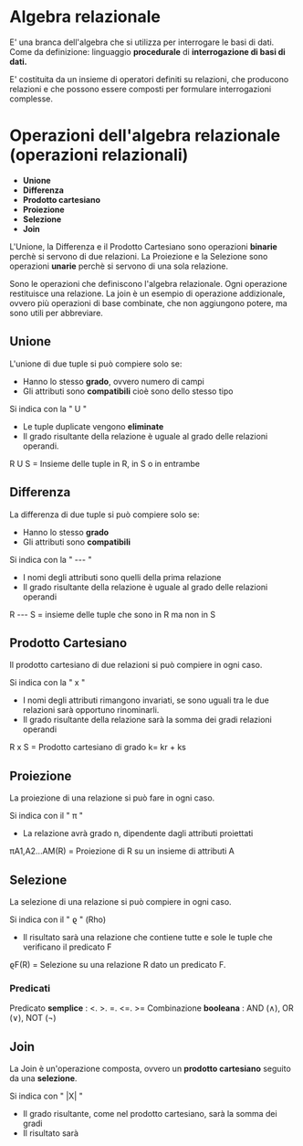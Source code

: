 # Algebra relazionale

E' una branca dell'algebra che si utilizza per interrogare le basi di dati.
Come da definizione: linguaggio **procedurale** di **interrogazione di basi di dati.**

E' costituita da un insieme di operatori definiti su relazioni, che producono relazioni e che possono essere composti per formulare interrogazioni complesse. 

# Operazioni dell'algebra relazionale (operazioni relazionali)

 - **Unione**
 - **Differenza**
 - **Prodotto cartesiano**
 - **Proiezione**
 - **Selezione**
 - **Join**

L'Unione, la Differenza e il Prodotto Cartesiano sono operazioni **binarie** perchè si servono di due relazioni.
La Proiezione e la Selezione sono operazioni **unarie** perchè si servono di una sola relazione.

Sono le operazioni che definiscono l'algebra relazionale.
Ogni operazione restituisce una relazione.
La join è un esempio di operazione addizionale, ovvero più operazioni di base combinate, che non aggiungono potere, ma sono utili per abbreviare.

## Unione

L'unione di due tuple si può compiere solo se:
- Hanno lo stesso **grado**, ovvero numero di campi
- Gli attributi sono **compatibili** cioè sono dello stesso tipo

Si indica con la " U "
- Le tuple duplicate vengono **eliminate**
- Il grado risultante della relazione è uguale al grado delle relazioni operandi.

R U S = Insieme delle tuple in R, in S o in entrambe

## Differenza
La differenza di due tuple si può compiere solo se:
- Hanno lo stesso **grado**
- Gli attributi sono **compatibili**

Si indica con la " --- "
- I nomi degli attributi sono quelli della prima relazione
- Il grado risultante della relazione è uguale al grado delle relazioni operandi

R --- S = insieme delle tuple che sono in R ma non in S

## Prodotto Cartesiano
Il prodotto cartesiano di due relazioni si può compiere in ogni caso.

Si indica con la " x "
- I nomi degli attributi rimangono invariati, se sono uguali tra le due relazioni sarà opportuno rinominarli.
- Il grado risultante della relazione sarà la somma dei gradi relazioni operandi

R x S = Prodotto cartesiano di grado k= kr + ks

## Proiezione
La proiezione di una relazione si può fare in ogni caso.

Si indica con il " π "
- La relazione avrà grado n, dipendente dagli attributi proiettati

πA1,A2...AM(R) = Proiezione di R su un insieme di attributi A

## Selezione
La selezione di una relazione si può compiere in ogni caso.

Si indica con il " ϱ " (Rho)
- Il risultato sarà una relazione che contiene tutte e sole le tuple che verificano il predicato F

ϱF(R) = Selezione su una relazione R dato un predicato F.

### Predicati

Predicato **semplice** : <. >. =. <=. >=
Combinazione **booleana** : AND (∧), OR (∨), NOT (¬)

## Join
La Join è un'operazione composta, ovvero un **prodotto cartesiano** seguito da una **selezione**.

Si indica con " |X| "
- Il grado risultante, come nel prodotto cartesiano, sarà la somma dei gradi
- Il risultato sarà 
<!--stackedit_data:
eyJoaXN0b3J5IjpbMTk1OTI2NzQ4MCwtMTU2NTY2MjgyM119
-->